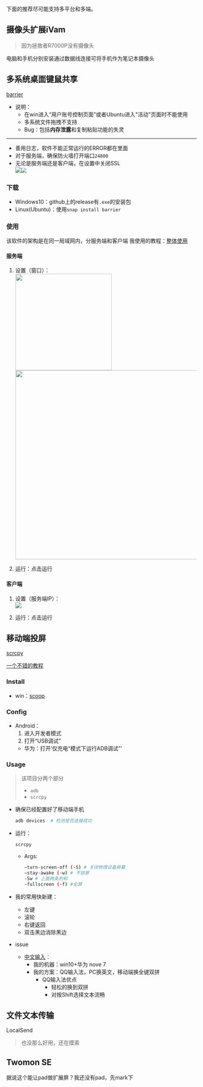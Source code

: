 下面的推荐尽可能支持多平台和多端。

## 摄像头扩展iVam
>因为拯救者R7000P没有摄像头

电脑和手机分别安装通过数据线连接可将手机作为笔记本摄像头

## 多系统桌面键鼠共享
[barrier](https://github.com/debauchee/barrier)

+ 说明：
	+ 在win进入“用户账号控制页面”或者Ubuntu进入"活动"页面时不能使用
	+ 多系统文件拖拽不支持
	+ Bug：包括**内存泄露**和复制粘贴功能的失灵

<hr>

+ 善用日志，软件不能正常运行的ERROR都在里面
+ 对于服务端，确保防火墙打开端口`24800`
+ 无论是服务端还是客户端，在设置中关闭SSL  
	<img src="https://cdn.jsdelivr.net/gh/zweix123/CS-notes@master/resource/blog/设置入口.png" width=“100px”><img src="https://cdn.jsdelivr.net/gh/zweix123/CS-notes@master/resource/blog/SSL选项.png" style="zoom:81%">

### 下载
+ Windows10：github上的release有`.exe`的安装包
+ Linux(Ubuntu)：使用`snap install barrier`

### 使用

该软件的架构是在同一局域网内，分服务端和客户端
我使用的教程：[整体使用](https://goinglinux.com/articles/UsingSynergyOnLinuxAndWindows_en.htm)

#### 服务端
1. 设置（窗口）：  
	<img src="https://cdn.jsdelivr.net/gh/zweix123/CS-notes@master/resource/blog/设置服务端.png" width="255px"><img src="https://cdn.jsdelivr.net/gh/zweix123/CS-notes@master/resource/blog/设置机器相对位置.png" width="500px">

2. 运行：点击运行

#### 客户端

1. 设置（服务端IP）：  
	![](https://cdn.jsdelivr.net/gh/zweix123/CS-notes@master/resource/blog/客户端设置.png)

2. 运行：点击运行

## 移动端投屏
[scrcpy](https://github.com/Genymobile/scrcpy)  

[一个不错的教程](https://liarrdev.github.io/post/Scrcpy/)

### Install

+ win：[scoop](https://github.com/Genymobile/scrcpy#windows)

### Config

+ Android：
	1. 进入开发者模式
	2. 打开“USB调试”
	+ 华为：打开‘仅充电“模式下运行ADB调试”’

### Usage
>该项目分两个部分
>+ `adb`
>+ `scrcpy`

+ 确保已经配置好了移动端手机
	```bash
	adb devices  # 检测是否连接成功
	```

+ 运行：
	```bash
	scrcpy
	```
	+ Args:
		```bash
		–turn-screen-off (-S) # 关闭物理设备屏幕
		–stay-awake (-w) # 不锁屏
		-Sw # 上面两条的和
		–fullscreen (-f) #全屏
		```

+ 我的常用快新建：
	+ 左键
	+ 滚轮
	+ 右键返回
	+ 双击黑边消除黑边

+ issue
	+ [中文输入](https://github.com/Genymobile/scrcpy/issues/1055)：
		+ 我的机器：win10+华为 nove 7
		+ 我的方案：QQ输入法，PC换英文，移动端换全键双拼
			+ QQ输入法优点
				+ 轻松的换到双拼
				+ 对按Shift选择文本流畅

## 文件文本传输

LocalSend

>也没那么好用，还在摸索

## Twomon SE
据说这个能让pad做扩展屏？我还没有pad，先mark下
